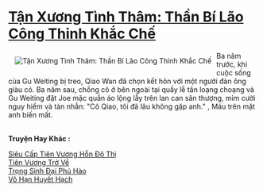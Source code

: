 <a href="https://truyentiki.com/tan-xuong-tinh-tham-than-bi-lao-cong-thinh-khac-che.31953/" title="Tận Xương Tình Thâm: Thần Bí Lão Công Thỉnh Khắc Chế"><h1>Tận Xương Tình Thâm: Thần Bí Lão Công Thỉnh Khắc Chế</h1></a><div style="display:table"><img align="right" style="float: left; padding: 10px;" src="https://truyentiki.com/a/img/str/src/31953.jpg" alt="Tận Xương Tình Thâm: Thần Bí Lão Công Thỉnh Khắc Chế">Ba năm trước, khi cuộc sống của Gu Weiting bị treo, Qiao Wan đã chọn kết hôn với một người đàn ông giàu có. Ba năm sau, chồng cô ở bên ngoài tại quầy lễ tân loạng choạng và Gu Weiting đặt Joe mặc quần áo lộng lẫy trên lan can sân thượng, mỉm cười nguy hiểm và tàn nhẫn: "Cô Qiao, tôi đã lâu không gặp anh." , Máu trên mặt anh biến mất.</div><p><br><b>Truyện Hay Khác :</b></p><a href="https://truyentiki.com/sieu-cap-tien-vuong-hon-do-thi.31952/" alt="Siêu Cấp Tiên Vương Hỗn Đô Thị">Siêu Cấp Tiên Vương Hỗn Đô Thị</a><br/><a href="https://truyencv2020.blogspot.com/2020/06/tien-vuong-tro-ve.html" alt="Tiên Vương Trở Về">Tiên Vương Trở Về</a><br/><a href="https://truyentiki.wordpress.com/2020/06/08/trong-sinh-dai-phu-hao/" alt="Trọng Sinh Đại Phú Hào">Trọng Sinh Đại Phú Hào</a><br/><a href="https://wikitruyen.wordpress.com/2020/06/23/vo-han-huyet-hach/" alt="Vô Hạn Huyết Hạch">Vô Hạn Huyết Hạch</a><br/>